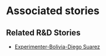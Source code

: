# Associated stories

<!-- !!DO NOT REMOVE!! start autogenerated hyperlinks -->
## Related R&D Stories
- [Experimenter-Bolivia-Diego Suarez](/RnD-Archive/stories/?doc=Experimenters_BOL)
<!-- !!DO NOT REMOVE!! end autogenerated hyperlinks -->